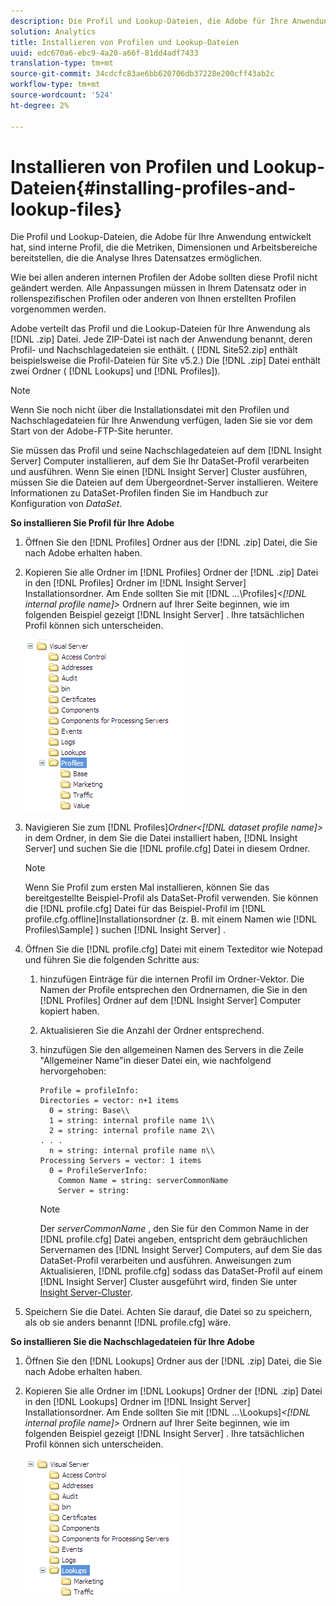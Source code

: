```yaml
---
description: Die Profil und Lookup-Dateien, die Adobe für Ihre Anwendung entwickelt hat, sind interne Profil, die die Metriken, Dimensionen und Arbeitsbereiche bereitstellen, die die Analyse Ihres Datensatzes ermöglichen.
solution: Analytics
title: Installieren von Profilen und Lookup-Dateien
uuid: edc670a6-ebc9-4a20-a66f-81dd4adf7433
translation-type: tm+mt
source-git-commit: 34cdcfc83ae6bb620706db37228e200cff43ab2c
workflow-type: tm+mt
source-wordcount: '524'
ht-degree: 2%

---
```



# Installieren von Profilen und Lookup-Dateien{#installing-profiles-and-lookup-files}

Die Profil und Lookup-Dateien, die Adobe für Ihre Anwendung entwickelt hat, sind interne Profil, die die Metriken, Dimensionen und Arbeitsbereiche bereitstellen, die die Analyse Ihres Datensatzes ermöglichen.

Wie bei allen anderen internen Profilen der Adobe sollten diese Profil nicht geändert werden. Alle Anpassungen müssen in Ihrem Datensatz oder in rollenspezifischen Profilen oder anderen von Ihnen erstellten Profilen vorgenommen werden.

Adobe verteilt das Profil und die Lookup-Dateien für Ihre Anwendung als [!DNL .zip] Datei. Jede ZIP-Datei ist nach der Anwendung benannt, deren Profil- und Nachschlagedateien sie enthält. ( [!DNL Site52.zip] enthält beispielsweise die Profil-Dateien für Site v5.2.) Die [!DNL .zip] Datei enthält zwei Ordner ( [!DNL Lookups] und [!DNL Profiles]).

>[!NOTE]
>
>Wenn Sie noch nicht über die Installationsdatei mit den Profilen und Nachschlagedateien für Ihre Anwendung verfügen, laden Sie sie vor dem Start von der Adobe-FTP-Site herunter.

Sie müssen das Profil und seine Nachschlagedateien auf dem [!DNL Insight Server] Computer installieren, auf dem Sie Ihr DataSet-Profil verarbeiten und ausführen. Wenn Sie einen [!DNL Insight Server] Cluster ausführen, müssen Sie die Dateien auf dem Übergeordnet-Server installieren. Weitere Informationen zu DataSet-Profilen finden Sie im Handbuch zur Konfiguration von *DataSet*.

**So installieren Sie Profil für Ihre Adobe**

1. Öffnen Sie den [!DNL Profiles] Ordner aus der [!DNL .zip] Datei, die Sie nach Adobe erhalten haben.

1. Kopieren Sie alle Ordner im [!DNL Profiles] Ordner der [!DNL .zip] Datei in den [!DNL Profiles] Ordner im [!DNL Insight Server] Installationsordner. Am Ende sollten Sie mit  [!DNL ...\Profiles\]*&lt;[!DNL internal profile name]>* Ordnern auf Ihrer Seite beginnen, wie im folgenden Beispiel gezeigt [!DNL Insight Server] . Ihre tatsächlichen Profil können sich unterscheiden.

   ![](assets/win_installprofiles.png)

1. Navigieren Sie zum  [!DNL Profiles\]*Ordner&lt;[!DNL dataset profile name]>* in dem Ordner, in dem Sie die Datei installiert haben, [!DNL Insight Server] und suchen Sie die [!DNL profile.cfg] Datei in diesem Ordner.

   >[!NOTE]
   >
   >Wenn Sie Profil zum ersten Mal installieren, können Sie das bereitgestellte Beispiel-Profil als DataSet-Profil verwenden. Sie können die [!DNL profile.cfg] Datei für das Beispiel-Profil im [!DNL profile.cfg.offline]Installationsordner (z. B. mit einem Namen wie [!DNL Profiles\Sample] ) suchen [!DNL Insight Server] .

1. Öffnen Sie die [!DNL profile.cfg] Datei mit einem Texteditor wie Notepad und führen Sie die folgenden Schritte aus:

   1. hinzufügen Einträge für die internen Profil im Ordner-Vektor. Die Namen der Profile entsprechen den Ordnernamen, die Sie in den [!DNL Profiles] Ordner auf dem [!DNL Insight Server] Computer kopiert haben.

   1. Aktualisieren Sie die Anzahl der Ordner entsprechend.
   1. hinzufügen Sie den allgemeinen Namen des Servers in die Zeile &quot;Allgemeiner Name&quot;in dieser Datei ein, wie nachfolgend hervorgehoben:

      ```
      Profile = profileInfo: 
      Directories = vector: n+1 items
        0 = string: Base\\
        1 = string: internal profile name 1\\
        2 = string: internal profile name 2\\
      . . .
        n = string: internal profile name n\\
      Processing Servers = vector: 1 items
        0 = ProfileServerInfo: 
          Common Name = string: serverCommonName
          Server = string: 
      ```

      >[!NOTE]
      >
      >Der *serverCommonName* , den Sie für den Common Name in der [!DNL profile.cfg] Datei angeben, entspricht dem gebräuchlichen Servernamen des [!DNL Insight Server] Computers, auf dem Sie das DataSet-Profil verarbeiten und ausführen. Anweisungen zum Aktualisieren, [!DNL profile.cfg] sodass das DataSet-Profil auf einem [!DNL Insight Server] Cluster ausgeführt wird, finden Sie unter [Insight Server-Cluster](../../../../home/c-inst-svr/c-install-ins-svr/c-ins-svr-clstrs/c-abt-ins-svr-clsters.md).

1. Speichern Sie die Datei. Achten Sie darauf, die Datei so zu speichern, als ob sie anders benannt [!DNL profile.cfg] wäre.

**So installieren Sie die Nachschlagedateien für Ihre Adobe**

1. Öffnen Sie den [!DNL Lookups] Ordner aus der [!DNL .zip] Datei, die Sie nach Adobe erhalten haben.

1. Kopieren Sie alle Ordner im [!DNL Lookups] Ordner der [!DNL .zip] Datei in den [!DNL Lookups] Ordner im [!DNL Insight Server] Installationsordner. Am Ende sollten Sie mit  [!DNL ...\Lookups\]*&lt;[!DNL internal profile name]>* Ordnern auf Ihrer Seite beginnen, wie im folgenden Beispiel gezeigt [!DNL Insight Server] . Ihre tatsächlichen Profil können sich unterscheiden.

   ![](assets/win_installLookups.png)


